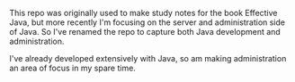 This repo was originally used to make study notes for the book Effective Java, but more recently I'm focusing on the server and administration side of Java. So I've renamed the repo to capture both Java development and administration.

I've already developed extensively with Java, so am making administration an area of focus in my spare time.
